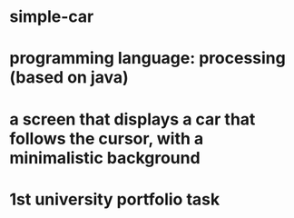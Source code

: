 # simple-car
# programming language: processing (based on java)
# a screen that displays a car that follows the cursor, with a minimalistic background
# 1st university portfolio task
